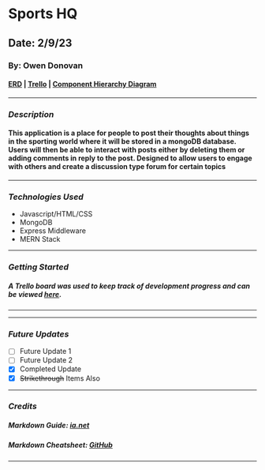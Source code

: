 # Sports HQ

## Date: 2/9/23

### By: Owen Donovan

#### [ERD](https://drive.google.com/file/d/1Qt0pAaeiH8636qzaB945ax4-rQuH2kLI/view?usp=sharing) | [Trello](https://trello.com/b/dR7xjyop/project-2) | [Component Hierarchy Diagram](https://app.diagrams.net/#G17HJUm8vqxFEaSikejdnFQ9OUlaqu9y7h)
***

### ***Description***
#### This application is a place for people to post their thoughts about things in the sporting world where it will be stored in a mongoDB database. Users will then be able to interact with posts either by deleting them or adding comments in reply to the post. Designed to allow users to engage with others and create a discussion type forum for certain topics

***

### ***Technologies Used***
* Javascript/HTML/CSS
* MongoDB
* Express Middleware
* MERN Stack

***

### ***Getting Started***


##### A Trello board was used to keep track of development progress and can be viewed [here](URL).

***


***

### ***Future Updates***

- [ ] Future Update 1
- [ ] Future Update 2
- [x] Completed Update
- [x] ~~Strikethrough~~ Items Also
***

### ***Credits***

##### Markdown Guide: [ia.net](https://ia.net/writer/support/general/markdown-guide)

##### Markdown Cheatsheet: [GitHub](https://guides.github.com/pdfs/markdown-cheatsheet-online.pdf)
***
